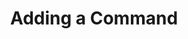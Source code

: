 ---
title: Adding a Command
position: 1.1
type: ""
description: How to add your own cmd to the IDC

content_markdown: |-
    The IDC allows you to add any **method** as a command you can run from the terminal in-game. Methods you use as cmds can be public or private, static or not.

    Just keep in mind that if your cmd is not static then it will be called once per class instance, while static cmds will only be called once.
    So if you have 10 enemies each with a `Kill` method, then running the `Kill` cmd will call it 10 times, once on each enemy.

    Your new cmds will be added to the IDC when your class is registered (for example on `Start()`). Registered classes can be MonoBehaviours or normal C# classes, and normal C# classes can also be static.

    There is no need to unregister classes as The IDC will automatically detect when a class is 
    no longer used in the game and will remove it when the Garbage Collector runs.

    The following cmd changes the player health and returns the new value, which is then printed to the IDC.

    ![heal-player-cmd](idc-heal-player-cmd.png)

    While typing a command's name you will see suggestions and can choose one by highlighting it with the arrow keys then pressing '**TAB**' to autocomplete it.
    Once a command's name is fully typed you will see all the parameters of the command that you need to pass.

    Each parameter is entered by putting a dash '**-**' followed by a space and then the value you want. If the parameter is a string you can either put
    double quotes or not. If you want to put double quotes inside your string then escape it with '**\\**'. For example **"My special \"string\" that has double quotes"**.

    If your parameter is a class or a struct then you need to use brackets '**()**'. If you want to pass parameters to the class/struct constructor then put them
    between the brackets, separated by commas.

    Returned values from your commands (if any) are printed to the console.

    ![example-cmd](idc-example-cmd.png)

    Always remember to register your classes, otherwise your IDC cmds and variables will not be picked up.
    {: .warning }

    Cmd names **must** contain only letters, numbers, and underscore.
    {: .warning }

right_code_blocks:
  - title: Example 1
    language: csharp
    code_block: |-
      using IDC;  //The IDC namespace is always required

      class Player : MonoBehaviour
      {
          int health;
          public int maxHealth = 100;

          void Start()
          {
              health = maxHealth;

              //Remember to register your classes!
              IDCUtils.IDC.AddClass(this);
          }

          //Since no cmd name is given, the IDC
          //will use the method name 'HealPlayer' as the cmd name
          [IDCCmd]
          public int HealPlayer(int healAmount)
          {
              health += healAmount;

              if (health > maxHealth)
                  health = maxHealth;

              //We return the new health. This will be shown on the console!
              return health;
          }
      }
  - title: Example 2
    language: csharp
    code_block: |-
      using IDC;  //The IDC namespace is always required

      class Enemy : MonoBehaviour
      {
          public int health = 100;

          void Start()
          {
              //Each enemy created registers with the IDC
              IDCUtils.IDC.AddClass(this);
          }

          //When the 'KillAllEnemies' method is called from the IDC, 
          //it will run on each enemy, therefore killing all enemies
          [IDCCmd("KillAllEnemies")]
          void KillEnemy()
          {
              Destroy(gameObject);
          }
      }
  - title: Example 3
    language: csharp
    code_block: |-
      using IDC;  //The IDC namespace is always required

      class Enemy : MonoBehaviour
      {
          public int health = 100;

          void Start()
          {
              //Each enemy created registers with the IDC
              IDCUtils.IDC.AddClass(this);
          }

          /*Cmd name, description and access level. 
          Name and description are shown in the IDC autocomplete.
          The access level specifies where the cmd will be available.
          In this case, this cmd will only be available in the editor 
          and in dev builds.*/
          [IDCCmd("KillAllEnemies", "Destroy all enemy gameobjects", AccessLevel.EditorAndDevBuild)]
          void KillEnemy()
          {
              Destroy(gameObject);
          }
      }
  - title: Example 4
    language: csharp
    code_block: |-
      using IDC;  //The IDC namespace is always required

      class Player : MonoBehaviour
      {
          public int maxHealth = 100;
          int health;

          void Start()
          {
              health = maxHealth;
              IDCUtils.IDC.AddClass(this);
          }

          //Multiple IDC cmds can be made from
          //a single method
          [IDCCmd]
          [IDCCmd("SetPlayerHealth")]
          public void HealPlayer(int healAmount)
          {
              health += healAmount;

              if (health > maxHealth)
                  health = maxHealth;
          }
      }
---
